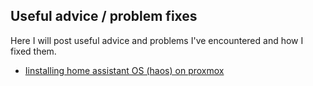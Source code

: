 ## Useful advice / problem fixes
Here I will post useful advice and problems I've encountered and how I fixed them.

- [Iinstalling home assistant OS (haos) on proxmox](install-homeassistant.md)